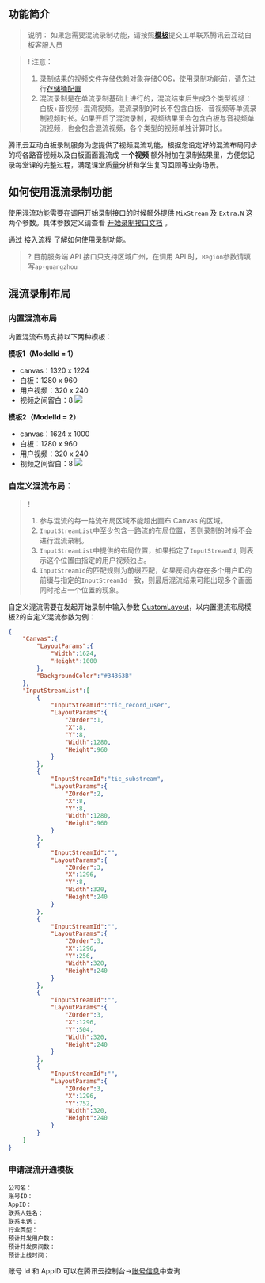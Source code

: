 ## 功能简介

> 说明：
> 如果您需要混流录制功能，请按照[**模板**][混流开通模板]提交工单联系腾讯云互动白板客服人员

> ! 注意：
> 1. 录制结果的视频文件存储依赖对象存储COS，使用录制功能前，请先进行[存储桶配置](../控制台指南/存储桶配置.md)
> 2. 混流录制是在单流录制基础上进行的，混流结束后生成3个类型视频：白板+音视频+混流视频。混流录制的时长不包含白板、音视频等单流录制视频时长。如果开启了混流录制，视频结果里会包含白板与音视频单流视频，也会包含混流视频，各个类型的视频单独计算时长。

腾讯云互动白板录制服务为您提供了视频混流功能，根据您设定好的混流布局同步的将各路音视频以及白板画面混流成 **一个视频** 额外附加在录制结果里，方便您记录每堂课的完整过程，满足课堂质量分析和学生复习回顾等业务场景。

## 如何使用混流录制功能

使用混流功能需要在调用开始录制接口的时候额外提供 `MixStream` 及 `Extra.N` 这两个参数。具体参数定义请查看 [开始录制接口文档][StartRecordApi] 。

通过 [接入流程][RecordOnline] 了解如何使用录制功能。

>? 目前服务端 API 接口只支持区域广州，在调用 API 时，`Region`参数请填写`ap-guangzhou`

## 混流录制布局

### 内置混流布局

内置混流布局支持以下两种模板：

**模板1（ModelId = 1）**
 - canvas：1320 x 1224
 - 白板：1280 x 960
 - 用户视频：320 x 240
 - 视频之间留白：8
![](https://main.qcloudimg.com/raw/4530048759d5b651b895a5f8b4cc18b0.png)

**模板2（ModelId = 2）**
 - canvas：1624 x 1000 
 - 白板：1280 x 960
 - 用户视频：320 x 240
 - 视频之间留白：8
![](https://main.qcloudimg.com/raw/173ebe9e0f9ecde7cc94ebfbff2b0b23.png)

### 自定义混流布局：

> !
> 1. 参与混流的每一路流布局区域不能超出画布 Canvas 的区域。
> 2. `InputStreamList`中至少包含一路流的布局位置，否则录制的时候不会进行混流录制。
> 3. `InputStreamList`中提供的布局位置，如果指定了`InputStreamId`, 则表示这个位置由指定的用户视频独占。
> 4. `InputStreamId`的匹配规则为前缀匹配，如果房间内存在多个用户ID的前缀与指定的`InputStreamId`一致，则最后混流结果可能出现多个画面同时抢占一个位置的现象。

自定义混流需要在发起开始录制中输入参数 [CustomLayout](https://cloud.tencent.com/document/product/1137/40068#CustomLayout)，以内置混流布局模板2的自定义混流参数为例：

```json
{
    "Canvas":{
        "LayoutParams":{
            "Width":1624,
            "Height":1000
        },
        "BackgroundColor":"#34363B"
    },
    "InputStreamList":[
        {
            "InputStreamId":"tic_record_user",
            "LayoutParams":{
                "ZOrder":1,
                "X":8,
                "Y":8,
                "Width":1280,
                "Height":960
            }
        },
        {
            "InputStreamId":"tic_substream",
            "LayoutParams":{
                "ZOrder":2,
                "X":8,
                "Y":8,
                "Width":1280,
                "Height":960
            }
        },
        {
            "InputStreamId":"",
            "LayoutParams":{
                "ZOrder":3,
                "X":1296,
                "Y":8,
                "Width":320,
                "Height":240
            }
        },
        {
            "InputStreamId":"",
            "LayoutParams":{
                "ZOrder":3,
                "X":1296,
                "Y":256,
                "Width":320,
                "Height":240
            }
        },
        {
            "InputStreamId":"",
            "LayoutParams":{
                "ZOrder":3,
                "X":1296,
                "Y":504,
                "Width":320,
                "Height":240
            }
        },
        {
            "InputStreamId":"",
            "LayoutParams":{
                "ZOrder":3,
                "X":1296,
                "Y":752,
                "Width":320,
                "Height":240
            }
        }
    ]
}
```

### 申请混流开通模板

```
公司名：
账号ID：
AppID：
联系人姓名： 
联系电话：
行业类型：
预计并发用户数：
预计并发房间数：
预计上线时间：
```

账号 Id 和 AppID 可以在腾讯云控制台->[账号信息](https://console.cloud.tencent.com/developer)中查询

[RecordOnline]: ./接入流程.md "录制接入流程"
[StartRecordApi]: https://cloud.tencent.com/document/product/1137/40063 "开始录制"
[MixStream]: https://cloud.tencent.com/document/api/1137/40068#MixStream 
[混流开通模板]: ./混流录制.md#申请混流开通模板 "混流开通模板"
